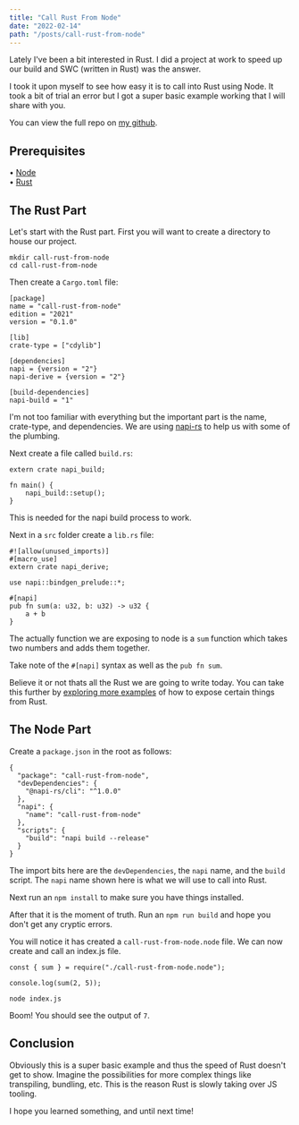 ```yaml
---
title: "Call Rust From Node"
date: "2022-02-14"
path: "/posts/call-rust-from-node"
---
```


Lately I've been a bit interested in Rust. I did a project at work to speed up our build and SWC (written in Rust) was the answer.

I took it upon myself to see how easy it is to call into Rust using Node. It took a bit of trial an error but I got a super basic example working that I will share with you.

You can view the full repo on <a href="https://github.com/brenelz/call-rust-from-node">my github</a>.

## Prerequisites

&bull; <a href="https://nodejs.org/en/download/">Node</a><br />
&bull; <a href="https://www.rust-lang.org/tools/install">Rust</a>

## The Rust Part
Let's start with the Rust part. First you will want to create a directory to house our project.

```
mkdir call-rust-from-node
cd call-rust-from-node
```

Then create a `Cargo.toml` file:

```
[package]
name = "call-rust-from-node"
edition = "2021"
version = "0.1.0"

[lib]
crate-type = ["cdylib"]

[dependencies]
napi = {version = "2"}
napi-derive = {version = "2"}

[build-dependencies]
napi-build = "1"
```

I'm not too familiar with everything but the important part is the name, crate-type, and dependencies. We are using <a href="https://github.com/napi-rs/napi-rs">napi-rs</a> to help us with some of the plumbing.

Next create a file called `build.rs`:

```
extern crate napi_build;

fn main() {
    napi_build::setup();
}
```

This is needed for the napi build process to work.

Next in a `src` folder create a `lib.rs` file:

```
#![allow(unused_imports)]
#[macro_use]
extern crate napi_derive;

use napi::bindgen_prelude::*;

#[napi]
pub fn sum(a: u32, b: u32) -> u32 {
    a + b
}
```

The actually function we are exposing to node is a `sum` function which takes two numbers and adds them together.

Take note of the `#[napi]` syntax as well as the `pub fn sum`.

Believe it or not thats all the Rust we are going to write today. You can take this further by <a href="https://github.com/napi-rs/napi-rs/tree/main/examples/napi/src">exploring more examples</a> of how to expose certain things from Rust.

## The Node Part

Create a `package.json` in the root as follows:

```
{
  "package": "call-rust-from-node",
  "devDependencies": {
    "@napi-rs/cli": "^1.0.0"
  },
  "napi": {
    "name": "call-rust-from-node"
  },
  "scripts": {
    "build": "napi build --release"
  }
}
```

The import bits here are the `devDependencies`, the `napi` name, and the `build` script. The `napi` name shown here is what we will use to call into Rust.

Next run an `npm install` to make sure you have things installed.

After that it is the moment of truth. Run an `npm run build` and hope you don't get any cryptic errors.

You will notice it has created a `call-rust-from-node.node` file. We can now create and call an index.js file.

```
const { sum } = require("./call-rust-from-node.node");

console.log(sum(2, 5));
```

```
node index.js
```

Boom! You should see the output of `7`.

## Conclusion
Obviously this is a super basic example and thus the speed of Rust doesn't get to show. Imagine the possibilities for more complex things like transpiling, bundling, etc. This is the reason Rust is slowly taking over JS tooling.

I hope you learned something, and until next time!